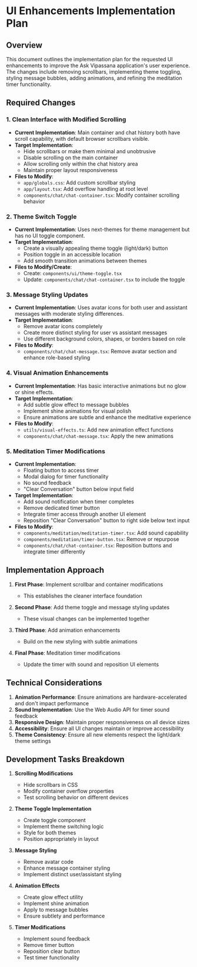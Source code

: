 # UI Enhancements Implementation Plan

## Overview
This document outlines the implementation plan for the requested UI enhancements to improve the Ask Vipassana application's user experience. The changes include removing scrollbars, implementing theme toggling, styling message bubbles, adding animations, and refining the meditation timer functionality.

## Required Changes

### 1. Clean Interface with Modified Scrolling
- **Current Implementation**: Main container and chat history both have scroll capability, with default browser scrollbars visible.
- **Target Implementation**:
  - Hide scrollbars or make them minimal and unobtrusive
  - Disable scrolling on the main container
  - Allow scrolling only within the chat history area
  - Maintain proper layout responsiveness
- **Files to Modify**:
  - `app/globals.css`: Add custom scrollbar styling
  - `app/layout.tsx`: Add overflow handling at root level
  - `components/chat/chat-container.tsx`: Modify container scrolling behavior

### 2. Theme Switch Toggle
- **Current Implementation**: Uses next-themes for theme management but has no UI toggle component.
- **Target Implementation**:
  - Create a visually appealing theme toggle (light/dark) button
  - Position toggle in an accessible location
  - Add smooth transition animations between themes
- **Files to Modify/Create**:
  - Create: `components/ui/theme-toggle.tsx`
  - Update: `components/chat/chat-container.tsx` to include the toggle

### 3. Message Styling Updates
- **Current Implementation**: Uses avatar icons for both user and assistant messages with moderate styling differences.
- **Target Implementation**:
  - Remove avatar icons completely
  - Create more distinct styling for user vs assistant messages
  - Use different background colors, shapes, or borders based on role
- **Files to Modify**:
  - `components/chat/chat-message.tsx`: Remove avatar section and enhance role-based styling

### 4. Visual Animation Enhancements
- **Current Implementation**: Has basic interactive animations but no glow or shine effects.
- **Target Implementation**:
  - Add subtle glow effect to message bubbles
  - Implement shine animations for visual polish
  - Ensure animations are subtle and enhance the meditative experience
- **Files to Modify**:
  - `utils/visual-effects.ts`: Add new animation effect functions
  - `components/chat/chat-message.tsx`: Apply the new animations

### 5. Meditation Timer Modifications
- **Current Implementation**:
  - Floating button to access timer
  - Modal dialog for timer functionality
  - No sound feedback
  - "Clear Conversation" button below input field
- **Target Implementation**:
  - Add sound notification when timer completes
  - Remove dedicated timer button
  - Integrate timer access through another UI element
  - Reposition "Clear Conversation" button to right side below text input
- **Files to Modify**:
  - `components/meditation/meditation-timer.tsx`: Add sound capability
  - `components/meditation/timer-button.tsx`: Remove or repurpose
  - `components/chat/chat-container.tsx`: Reposition buttons and integrate timer differently

## Implementation Approach

1. **First Phase**: Implement scrollbar and container modifications
   - This establishes the cleaner interface foundation

2. **Second Phase**: Add theme toggle and message styling updates
   - These visual changes can be implemented together

3. **Third Phase**: Add animation enhancements
   - Build on the new styling with subtle animations

4. **Final Phase**: Meditation timer modifications
   - Update the timer with sound and reposition UI elements

## Technical Considerations

1. **Animation Performance**: Ensure animations are hardware-accelerated and don't impact performance
2. **Sound Implementation**: Use the Web Audio API for timer sound feedback
3. **Responsive Design**: Maintain proper responsiveness on all device sizes
4. **Accessibility**: Ensure all UI changes maintain or improve accessibility
5. **Theme Consistency**: Ensure all new elements respect the light/dark theme settings

## Development Tasks Breakdown

1. **Scrolling Modifications**
   - Hide scrollbars in CSS
   - Modify container overflow properties
   - Test scrolling behavior on different devices

2. **Theme Toggle Implementation**
   - Create toggle component
   - Implement theme switching logic
   - Style for both themes
   - Position appropriately in layout

3. **Message Styling**
   - Remove avatar code
   - Enhance message container styling
   - Implement distinct user/assistant styling

4. **Animation Effects**
   - Create glow effect utility
   - Implement shine animation
   - Apply to message bubbles
   - Ensure subtlety and performance

5. **Timer Modifications**
   - Implement sound feedback
   - Remove timer button
   - Reposition clear button
   - Test timer functionality
